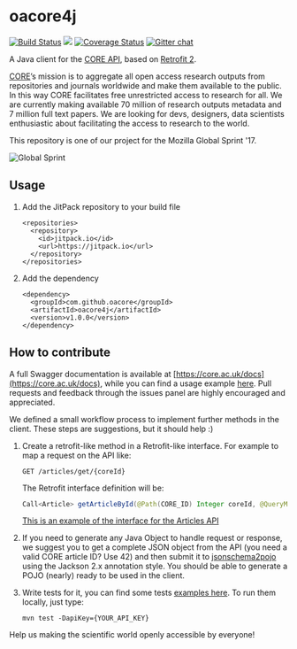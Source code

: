 # oacore4j

[![Build Status](https://travis-ci.org/oacore/oacore4j.svg?branch=master)](https://travis-ci.org/oacore/oacore4j)
[![](https://jitpack.io/v/oacore/oacore4j.svg)](https://jitpack.io/#oacore/oacore4j)
[![Coverage Status](https://coveralls.io/repos/github/oacore/oacore4j/badge.svg?branch=master)](https://coveralls.io/github/oacore/oacore4j?branch=master)
[![Gitter chat](https://badges.gitter.im/org.png)](https://gitter.im/oacore-mozsprint17/Lobby)

A Java client for the [CORE API](https://core.ac.uk/docs/), based on [Retrofit 2](https://github.com/square/retrofit).

[CORE](https://core.ac.uk)’s mission is to aggregate all open access research outputs from repositories and journals worldwide and make them available to the public. In this way CORE facilitates free unrestricted access to research for all. We are currently making available 70 million of research outputs metadata and 7 million full text papers. We are looking for devs, designers, data scientists enthusiastic about facilitating the access to research to the world.

This repository is one of our project for the Mozilla Global Sprint '17. 

![Global Sprint](https://cloud.githubusercontent.com/assets/617994/24632585/b2b07dcc-1892-11e7-91cf-f9e473187cf7.png)

## Usage
1. Add the JitPack repository to your build file
    ```
    <repositories>
      <repository>
        <id>jitpack.io</id>
        <url>https://jitpack.io</url>
      </repository>
    </repositories>
    ```
    
2. Add the dependency
    ```
    <dependency>
      <groupId>com.github.oacore</groupId>
      <artifactId>oacore4j</artifactId>
      <version>v1.0.0</version>
    </dependency>
	  ```

## How to contribute
A full Swagger documentation is available at [https://core.ac.uk/docs](https://core.ac.uk/docs),
while you can find a usage example [here](src/test/java/uk/ac/core/oacore4j/articles/ArticlesServiceTests.java).
Pull requests and feedback through the issues panel are highly encouraged and appreciated.

We defined a small workflow process to implement further methods in the client. These steps are suggestions, but it should help :)

1. Create a retrofit-like method in a Retrofit-like interface. For example to map a request on the API like: 
    ```http 
    GET /articles/get/{coreId} 
    ```
   The Retrofit interface definition will be:
   
    ```java 
    Call<Article> getArticleById(@Path(CORE_ID) Integer coreId, @QueryMap Map<String, Object> options); 
    ```
   [This is an example of the interface for the Articles API](https://github.com/oacore/oacore4j/blob/master/src/main/java/uk/ac/core/oacore4j/articles/ArticlesService.java)

2. If you need to generate any Java Object to handle request or response, we suggest you to get a complete JSON object from the API (you need a valid CORE article ID? Use 42) and then submit it to [jsonschema2pojo](http://www.jsonschema2pojo.org/) using the Jackson 2.x annotation style. You should be able to generate a POJO (nearly) ready to be used in the client. 

3. Write tests for it, you can find some tests [examples here](https://github.com/oacore/oacore4j/blob/master/src/test/java/uk/ac/core/oacore4j/articles/ArticlesServiceTests.java).
To run them locally, just type:
    ```
    mvn test -DapiKey={YOUR_API_KEY}
    ```

Help us making the scientific world openly accessible by everyone!
